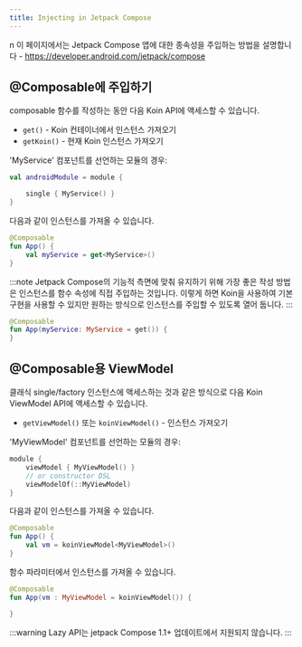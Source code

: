 ```yaml
---
title: Injecting in Jetpack Compose
---
```

n
이 페이지에서는 Jetpack Compose 앱에 대한 종속성을 주입하는 방법을 설명합니다 - https://developer.android.com/jetpack/compose

## @Composable에 주입하기

composable 함수를 작성하는 동안 다음 Koin API에 액세스할 수 있습니다.

* `get()` - Koin 컨테이너에서 인스턴스 가져오기
* `getKoin()` - 현재 Koin 인스턴스 가져오기

'MyService' 컴포넌트를 선언하는 모듈의 경우:

```kotlin
val androidModule = module {

    single { MyService() }
}
```

다음과 같이 인스턴스를 가져올 수 있습니다.

```kotlin
@Composable
fun App() {
    val myService = get<MyService>()
}
```

:::note 
Jetpack Compose의 기능적 측면에 맞춰 유지하기 위해 가장 좋은 작성 방법은 인스턴스를 함수 속성에 직접 주입하는 것입니다. 이렇게 하면 Koin을 사용하여 기본 구현을 사용할 수 있지만 원하는 방식으로 인스턴스를 주입할 수 있도록 열어 둡니다.
:::

```kotlin
@Composable
fun App(myService: MyService = get()) {
}
```

## @Composable용 ViewModel

클래식 single/factory 인스턴스에 액세스하는 것과 같은 방식으로 다음 Koin ViewModel API에 액세스할 수 있습니다.

* `getViewModel()` 또는 `koinViewModel()` - 인스턴스 가져오기

'MyViewModel' 컴포넌트를 선언하는 모듈의 경우:

```kotlin
module {
    viewModel { MyViewModel() }
    // or constructor DSL
    viewModelOf(::MyViewModel)
}
```

다음과 같이 인스턴스를 가져올 수 있습니다.

```kotlin
@Composable
fun App() {
    val vm = koinViewModel<MyViewModel>()
}
```

함수 파라미터에서 인스턴스를 가져올 수 있습니다.

```kotlin
@Composable
fun App(vm : MyViewModel = koinViewModel()) {

}
```

:::warning
Lazy API는 jetpack Compose 1.1+ 업데이트에서 지원되지 않습니다.
:::
